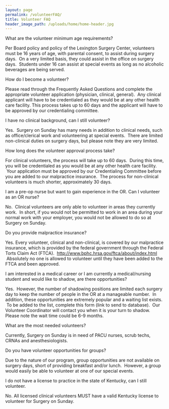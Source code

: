 ```yaml
---
layout: page
permalink: /volunteerFAQ/
title: Volunteer FAQ
header_image_path: /uploads/home/home-header.jpg
---
```



What are the volunteer minimum age requirements?

Per Board policy and policy of the Lexington Surgery Center, volunteers must be 16 years of age, with parental consent, to assist during surgery days. &nbsp;On a very limited basis, they could assist in the office on surgery days. &nbsp;Students under 16 can assist at special events as long as no alcoholic beverages are being served.

How do I become a volunteer?

Please read through the Frequently Asked Questions and complete the appropriate volunteer application (physician, clinical, general). &nbsp;Any clinical applicant will have to be credentialed as they would be at any other health care facility. This process takes up to 60 days and the applicant will have to be approved by our credentialing committee.

I have no clinical background, can I still volunteer?

Yes. &nbsp;Surgery on Sunday has many needs in addition to clinical needs, such as office/clerical work and volunteering at special events. &nbsp;There are limited non-clinical duties on surgery days, but please note they are very limited.

How long does the volunteer approval process take?

For clinical volunteers, the process will take up to 60 days. &nbsp;During this time, you will be credentialed as you would be at any other health care facility. &nbsp;Your application must be approved by our Credentialing Committee before you are added to our malpractice insurance. &nbsp;The process for non-clinical volunteers is much shorter, approximately 30 days.

I am a pre-op nurse but want to gain experience in the OR. Can I volunteer as an OR nurse?

No. &nbsp;Clinical volunteers are only able to volunteer in areas they currently work. &nbsp;In short, if you would not be permitted to work in an area during your normal work with your employer, you would not be allowed to do so at Surgery on Sunday.

Do you provide malpractice insurance?

Yes. Every volunteer, clinical and non-clinical, is covered by our malpractice insurance, which is provided by the federal government through the Federal Torts Claim Act (FTCA). &nbsp;http://www.bphc.hrsa.gov/ftca/about/index.html &nbsp;Absolutely no one is allowed to volunteer until they have been added to the FTCA and been approved.

I am interested in a medical career or I am currently a medical/nursing student and would like to shadow, are there opportunities?

Yes. &nbsp;However, the number of shadowing positions are limited each surgery day to keep the number of people in the OR at a manageable number. &nbsp;In addition, these opportunities are extremely popular and a waiting list exists. &nbsp;To be added to the list, complete this form (link to send to database). &nbsp;Our Volunteer Coordinator will contact you when it is your turn to shadow. Please note the wait time could be 6-9 months.

What are the most needed volunteers?

Currently, Surgery on Sunday is in need of PACU nurses, scrub techs, CRNAs and anesthesiologists.

Do you have volunteer opportunities for groups?

Due to the nature of our program, group opportunities are not available on surgery days, short of providing breakfast and/or lunch. &nbsp;However, a group would easily be able to volunteer at one of our special events.

I do not have a license to practice in the state of Kentucky, can I still volunteer.

No. All licensed clinical volunteers MUST have a valid Kentucky license to volunteer for Surgery on Sunday.